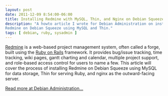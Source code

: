 ```yaml
---
layout: post
date: 2011-12-09 8:54:00-06:00
title: Installing Redmine with MySQL, Thin, and Nginx on Debian Squeeze
description: "A howto article I wrote for Debian Administration on installing \
Redmine on Debian Squeeze using MySQL and Thin."
tags: [ debian, ruby, sysadmin ]
---
```

[Redmine](https://www.redmine.org/) is a web-based project management system, often called a forge, built
using the [Ruby on Rails](http://rubyonrails.org/) framework. It provides bug/issue tracking, time
tracking, wiki pages, gantt charting and calendar, multiple project support,
and role-based access control for users to name a few. This article will cover
the process of installing Redmine on Debian Squeeze using MySQL for data
storage, Thin for serving Ruby, and nginx as the outward-facing server.

[Read more at Debian Administration...](https://www.debian-administration.org/article/673/Installing_Redmine_with_MySQL_Thin_and_Redmine_on_Debian_Squeeze)

